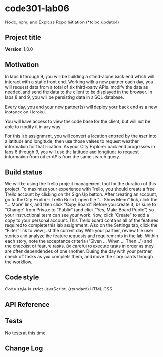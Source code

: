 # code301-lab06
Node, npm, and Express Repo Initiation (*to be updated) 

## Project title

**Version**: 1.0.0

## Motivation
In labs 6 through 9, you will be building a stand-alone back end which will interact with a static front end. Working with a new partner each day, you will request data from a total of six third-party APIs, modify the data as needed, and send the data to the client to be displayed in the browser. In labs 8 and 9, you will be persisting data in a SQL database.

Every day, you and your new partner(s) will deploy your back end as a new instance on Heroku.

You will have access to view the code base for the client, but will not be able to modify it in any way.

For this lab assignment, you will convert a location entered by the user into a latitude and longitude, then use those values to request weather information for that location. As your City Explorer back end progresses in labs 6 through 9, you will use the latitude and longitude to request information from other APIs from the same search query.


## Build status
We will be using the Trello project management tool for the duration of this project.
To maximize your experience with Trello, you should create a free Trello account by clicking on the Sign Up button.
After creating an account, go to the City Explorer Trello Board, open the “… Show Menu” link, click the “… More” link, and then click “Copy Board”. Before you create it, be sure to “Change” from Private to “Public” (and click “Yes, Make Board Public”) so your instructional team can see your work. Now, click “Create” to add a copy to your personal account.
This Trello board contains all of the features required to complete this lab assignment.
Also on the Settings tab, click the “Filter” link to view just the current day
With your partner, review the user stories and analyze the feature requests and requirements in the lab.
Within each story, note the acceptance criteria (“Given … When … Then…”) and the checklist of feature tasks. Be careful to execute tasks in order as they are often dependencies of one another.
During the day with your partner, check off tasks as you complete them, and move the story cards through the workflow.

## Code style
Code style is strict JavaScript. (standard)
HTML CSS 

## API Reference


## Tests
No tests at this time. 

## Change Log
<!-- document the iterative changes made to application as each feature is successfully implemented. Use time stamps. Here's an examples: 01-01-2001 4:59pm - Application now has a fully-functional express server, with a GET route for the location resource.

## How to use?


## Contribute
No contribution guidelines at this point. 

## Credits
Quang Nguyen
Sarah Fisher 
https://meyerweb.com/eric/tools/css/reset/ CSS Reset Tool

## License
MIT © Code Fellows
